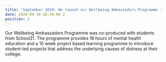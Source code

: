 ```yaml
---
title: 'September 2019: We launch our Wellbeing Ambassadors Programme in Newham Borough'
date: 2020-09-10 16:34:00 Z
position: 1
---
```



Our Wellbeing Ambassadors Programme was co-produced with students from School21.  The programme provides 18 hours of mental health education and a 10 week project based learning programme to introduce student-led projects that address the underlying causes of distress at their college. 
